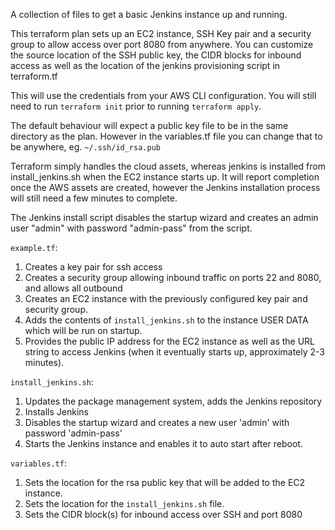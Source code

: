 A collection of files to get a basic Jenkins instance up and running.

This terraform plan sets up an EC2 instance, SSH Key pair and a security group to allow
access over port 8080 from anywhere. 
You can customize the source location of the SSH public key, the CIDR blocks for inbound access
as well as the location of the jenkins provisioning script in terraform.tf

This will use the credentials from your AWS CLI configuration.
You will still need to run `terraform init` prior to running `terraform apply`.

The default behaviour will expect a public key file to be in the same directory as the plan.
However in the variables.tf file you can change that to be anywhere, eg. `~/.ssh/id_rsa.pub`

Terraform simply handles the cloud assets, whereas jenkins is installed from install_jenkins.sh
when the EC2 instance starts up. It will report completion once the AWS assets are created, however the Jenkins installation process will still need a few minutes to complete.

The Jenkins install script disables the startup wizard and creates an admin user "admin" with 
password "admin-pass" from the script. 


`example.tf`:
1. Creates a key pair for ssh access
2. Creates a security group allowing inbound traffic on ports 22 and 8080, and allows all outbound
3. Creates an EC2 instance with the previously configured key pair and security group.
4. Adds the contents of `install_jenkins.sh` to the instance USER DATA which will be run on startup. 
5. Provides the public IP address for the EC2 instance as well as the URL string to access Jenkins (when it eventually starts up, approximately 2-3 minutes).

`install_jenkins.sh`:
1. Updates the package management system, adds the Jenkins repository
2. Installs Jenkins
3. Disables the startup wizard and creates a new user 'admin' with password 'admin-pass'
4. Starts the Jenkins instance and enables it to auto start after reboot.

`variables.tf`:
1. Sets the location for the rsa public key that will be added to the EC2 instance.
2. Sets the location for the `install_jenkins.sh` file. 
3. Sets the CIDR block(s) for inbound access over SSH and port 8080
